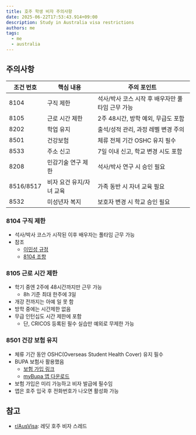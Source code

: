 ```yaml
---
title: 호주 학생 비자 주의사항
date: 2025-06-22T17:53:43.914+09:00
description: Study in Australia visa restrictions
authors: me
tags:
  - me
  - australia
---
```


## 주의사항

| 조건 번호 | 핵심 내용 | 주의 포인트 |
| --- | --- | --- |
| 8104 | 구직 제한 | 석사/박사 코스 시작 후 배우자만 풀타임 근무 가능 |
| 8105 | 근로 시간 제한 | 2주 48시간, 방학 예외, 무급도 포함 |
| 8202 | 학업 유지 | 출석/성적 관리, 과정 레벨 변경 주의 |
| 8501 | 건강보험 | 체류 전체 기간 OSHC 유지 필수 |
| 8533 | 주소 신고 | 7일 이내 신고, 학교 변경 시도 포함 |
| 8208 | 민감기술 연구 제한 | 석사/박사 연구 시 승인 필요 |
| 8516/8517 | 비자 요건 유지/자녀 교육 | 가족 동반 시 자녀 교육 필요 |
| 8532 | 미성년자 복지 | 보호자 변경 시 학교 승인 필요 |

### 8104 구직 제한

- 석사/박사 코스가 시작된 이후 배우자는 풀타임 근무 가능
- 참조
  - [이민성 규정](https://immi.homeaffairs.gov.au/visas/already-have-a-visa/check-visa-details-and-conditions/see-your-visa-conditions?vcid=179&utm_source=chatgpt.com#condition-container:~:text=Family%20members%20of%20a%20Student%20visa%20holder%20who%20has%20started%20studying%20a%20master%20degree%20or%20doctorate%20degree%20can%20work%20more%20than%2048%20hours%20a%20fortnight.%C2%A0)
  - [8104 조항](https://www.austlii.edu.au/cgi-bin/viewdoc/au/legis/cth/consol_reg/mr1994227/sch8.html)

### 8105 근로 시간 제한

- 학기 중엔 2주에 48시간까지만 근무 가능
  - 8h 기준 최대 한주에 3일
- 개강 전까지는 아예 일 못 함
- 방학 중에는 시간제한 없음
- 무급 인턴십도 시간 제한에 포함
  - 단, CRICOS 등록된 필수 실습만 예외로 무제한 가능

### 8501 건강 보험 유지

- 체류 기간 동안 OSHC(Overseas Student Health Cover) 유지 필수
- BUPA 보험사 활용했음
  - [보험 가입 링크](https://www.bupa.com.au/health-insurance/oshc)
  - [myBupa 앱 다운로드](https://www.bupa.com.au/about-us/mybupa/mobile-app)
- 보험 가입은 미리 가능하고 비자 발급에 필수임
- 앱은 호주 입국 후 전화번호가 나오면 활성화 가능

## 참고

- [r/AusVisa](https://www.reddit.com/r/AusVisa/): 레딧 호주 비자 스레드
